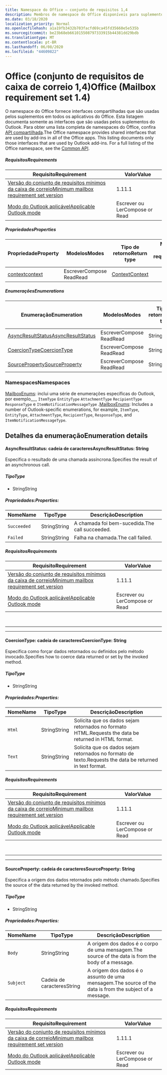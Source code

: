 ```yaml
---
title: Namespace do Office – conjunto de requisitos 1,4
description: Membros de namespace do Office disponíveis para suplementos do Outlook usando o conjunto de requisitos de API da caixa de correio 1,4.
ms.date: 03/18/2020
localization_priority: Normal
ms.openlocfilehash: a1a19fb3432b703facfd69ca45fd35660e5e535b
ms.sourcegitcommit: be23b68eb661015508797333915b44381dd29bdb
ms.translationtype: MT
ms.contentlocale: pt-BR
ms.lasthandoff: 06/08/2020
ms.locfileid: "44609822"
---
```

# <a name="office-mailbox-requirement-set-14"></a><span data-ttu-id="d4b07-103">Office (conjunto de requisitos de caixa de correio 1,4)</span><span class="sxs-lookup"><span data-stu-id="d4b07-103">Office (Mailbox requirement set 1.4)</span></span>

<span data-ttu-id="d4b07-p101">O namespace do Office fornece interfaces compartilhadas que são usadas pelos suplementos em todos os aplicativos do Office. Esta listagem documenta somente as interfaces que são usadas pelos suplementos do Outlook. Para obter uma lista completa de namespaces do Office, confira [API compartilhada](/javascript/api/office).</span><span class="sxs-lookup"><span data-stu-id="d4b07-p101">The Office namespace provides shared interfaces that are used by add-ins in all of the Office apps. This listing documents only those interfaces that are used by Outlook add-ins. For a full listing of the Office namespace, see the [Common API](/javascript/api/office).</span></span>

##### <a name="requirements"></a><span data-ttu-id="d4b07-106">Requisitos</span><span class="sxs-lookup"><span data-stu-id="d4b07-106">Requirements</span></span>

|<span data-ttu-id="d4b07-107">Requisito</span><span class="sxs-lookup"><span data-stu-id="d4b07-107">Requirement</span></span>| <span data-ttu-id="d4b07-108">Valor</span><span class="sxs-lookup"><span data-stu-id="d4b07-108">Value</span></span>|
|---|---|
|[<span data-ttu-id="d4b07-109">Versão do conjunto de requisitos mínimos da caixa de correio</span><span class="sxs-lookup"><span data-stu-id="d4b07-109">Minimum mailbox requirement set version</span></span>](../../requirement-sets/outlook-api-requirement-sets.md)| <span data-ttu-id="d4b07-110">1.1</span><span class="sxs-lookup"><span data-stu-id="d4b07-110">1.1</span></span>|
|[<span data-ttu-id="d4b07-111">Modo do Outlook aplicável</span><span class="sxs-lookup"><span data-stu-id="d4b07-111">Applicable Outlook mode</span></span>](../../../outlook/outlook-add-ins-overview.md#extension-points)| <span data-ttu-id="d4b07-112">Escrever ou Ler</span><span class="sxs-lookup"><span data-stu-id="d4b07-112">Compose or Read</span></span>|

##### <a name="properties"></a><span data-ttu-id="d4b07-113">Propriedades</span><span class="sxs-lookup"><span data-stu-id="d4b07-113">Properties</span></span>

| <span data-ttu-id="d4b07-114">Propriedade</span><span class="sxs-lookup"><span data-stu-id="d4b07-114">Property</span></span> | <span data-ttu-id="d4b07-115">Modelos</span><span class="sxs-lookup"><span data-stu-id="d4b07-115">Modes</span></span> | <span data-ttu-id="d4b07-116">Tipo de retorno</span><span class="sxs-lookup"><span data-stu-id="d4b07-116">Return type</span></span> | <span data-ttu-id="d4b07-117">Mínimo</span><span class="sxs-lookup"><span data-stu-id="d4b07-117">Minimum</span></span><br><span data-ttu-id="d4b07-118">conjunto de requisitos</span><span class="sxs-lookup"><span data-stu-id="d4b07-118">requirement set</span></span> |
|---|---|---|:---:|
| [<span data-ttu-id="d4b07-119">context</span><span class="sxs-lookup"><span data-stu-id="d4b07-119">context</span></span>](office.context.md) | <span data-ttu-id="d4b07-120">Escrever</span><span class="sxs-lookup"><span data-stu-id="d4b07-120">Compose</span></span><br><span data-ttu-id="d4b07-121">Read</span><span class="sxs-lookup"><span data-stu-id="d4b07-121">Read</span></span> | [<span data-ttu-id="d4b07-122">Context</span><span class="sxs-lookup"><span data-stu-id="d4b07-122">Context</span></span>](/javascript/api/office/office.context?view=outlook-js-1.4) | [<span data-ttu-id="d4b07-123">1.1</span><span class="sxs-lookup"><span data-stu-id="d4b07-123">1.1</span></span>](../requirement-set-1.1/outlook-requirement-set-1.1.md) |

##### <a name="enumerations"></a><span data-ttu-id="d4b07-124">Enumerações</span><span class="sxs-lookup"><span data-stu-id="d4b07-124">Enumerations</span></span>

| <span data-ttu-id="d4b07-125">Enumeração</span><span class="sxs-lookup"><span data-stu-id="d4b07-125">Enumeration</span></span> | <span data-ttu-id="d4b07-126">Modelos</span><span class="sxs-lookup"><span data-stu-id="d4b07-126">Modes</span></span> | <span data-ttu-id="d4b07-127">Tipo de retorno</span><span class="sxs-lookup"><span data-stu-id="d4b07-127">Return type</span></span> | <span data-ttu-id="d4b07-128">Mínimo</span><span class="sxs-lookup"><span data-stu-id="d4b07-128">Minimum</span></span><br><span data-ttu-id="d4b07-129">conjunto de requisitos</span><span class="sxs-lookup"><span data-stu-id="d4b07-129">requirement set</span></span> |
|---|---|---|:---:|
| [<span data-ttu-id="d4b07-130">AsyncResultStatus</span><span class="sxs-lookup"><span data-stu-id="d4b07-130">AsyncResultStatus</span></span>](#asyncresultstatus-string) | <span data-ttu-id="d4b07-131">Escrever</span><span class="sxs-lookup"><span data-stu-id="d4b07-131">Compose</span></span><br><span data-ttu-id="d4b07-132">Read</span><span class="sxs-lookup"><span data-stu-id="d4b07-132">Read</span></span> | <span data-ttu-id="d4b07-133">String</span><span class="sxs-lookup"><span data-stu-id="d4b07-133">String</span></span> | [<span data-ttu-id="d4b07-134">1.1</span><span class="sxs-lookup"><span data-stu-id="d4b07-134">1.1</span></span>](../requirement-set-1.1/outlook-requirement-set-1.1.md) |
| [<span data-ttu-id="d4b07-135">CoercionType</span><span class="sxs-lookup"><span data-stu-id="d4b07-135">CoercionType</span></span>](#coerciontype-string) | <span data-ttu-id="d4b07-136">Escrever</span><span class="sxs-lookup"><span data-stu-id="d4b07-136">Compose</span></span><br><span data-ttu-id="d4b07-137">Read</span><span class="sxs-lookup"><span data-stu-id="d4b07-137">Read</span></span> | <span data-ttu-id="d4b07-138">String</span><span class="sxs-lookup"><span data-stu-id="d4b07-138">String</span></span> | [<span data-ttu-id="d4b07-139">1.1</span><span class="sxs-lookup"><span data-stu-id="d4b07-139">1.1</span></span>](../requirement-set-1.1/outlook-requirement-set-1.1.md) |
| [<span data-ttu-id="d4b07-140">SourceProperty</span><span class="sxs-lookup"><span data-stu-id="d4b07-140">SourceProperty</span></span>](#sourceproperty-string) | <span data-ttu-id="d4b07-141">Escrever</span><span class="sxs-lookup"><span data-stu-id="d4b07-141">Compose</span></span><br><span data-ttu-id="d4b07-142">Read</span><span class="sxs-lookup"><span data-stu-id="d4b07-142">Read</span></span> | <span data-ttu-id="d4b07-143">String</span><span class="sxs-lookup"><span data-stu-id="d4b07-143">String</span></span> | [<span data-ttu-id="d4b07-144">1.1</span><span class="sxs-lookup"><span data-stu-id="d4b07-144">1.1</span></span>](../requirement-set-1.1/outlook-requirement-set-1.1.md) |

### <a name="namespaces"></a><span data-ttu-id="d4b07-145">Namespaces</span><span class="sxs-lookup"><span data-stu-id="d4b07-145">Namespaces</span></span>

<span data-ttu-id="d4b07-146">[MailboxEnums](/javascript/api/outlook/office.mailboxenums.attachmentcontentformat?view=outlook-js-1.4): inclui uma série de enumerações específicas do Outlook, por exemplo,,,,, `ItemType` `EntityType` `AttachmentType` `RecipientType` `ResponseType` e `ItemNotificationMessageType` .</span><span class="sxs-lookup"><span data-stu-id="d4b07-146">[MailboxEnums](/javascript/api/outlook/office.mailboxenums.attachmentcontentformat?view=outlook-js-1.4): Includes a number of Outlook-specific enumerations, for example, `ItemType`, `EntityType`, `AttachmentType`, `RecipientType`, `ResponseType`, and `ItemNotificationMessageType`.</span></span>

## <a name="enumeration-details"></a><span data-ttu-id="d4b07-147">Detalhes da enumeração</span><span class="sxs-lookup"><span data-stu-id="d4b07-147">Enumeration details</span></span>

#### <a name="asyncresultstatus-string"></a><span data-ttu-id="d4b07-148">AsyncResultStatus: cadeia de caracteres</span><span class="sxs-lookup"><span data-stu-id="d4b07-148">AsyncResultStatus: String</span></span>

<span data-ttu-id="d4b07-149">Especifica o resultado de uma chamada assíncrona.</span><span class="sxs-lookup"><span data-stu-id="d4b07-149">Specifies the result of an asynchronous call.</span></span>

##### <a name="type"></a><span data-ttu-id="d4b07-150">Tipo</span><span class="sxs-lookup"><span data-stu-id="d4b07-150">Type</span></span>

*   <span data-ttu-id="d4b07-151">String</span><span class="sxs-lookup"><span data-stu-id="d4b07-151">String</span></span>

##### <a name="properties"></a><span data-ttu-id="d4b07-152">Propriedades:</span><span class="sxs-lookup"><span data-stu-id="d4b07-152">Properties:</span></span>

|<span data-ttu-id="d4b07-153">Nome</span><span class="sxs-lookup"><span data-stu-id="d4b07-153">Name</span></span>| <span data-ttu-id="d4b07-154">Tipo</span><span class="sxs-lookup"><span data-stu-id="d4b07-154">Type</span></span>| <span data-ttu-id="d4b07-155">Descrição</span><span class="sxs-lookup"><span data-stu-id="d4b07-155">Description</span></span>|
|---|---|---|
|`Succeeded`| <span data-ttu-id="d4b07-156">String</span><span class="sxs-lookup"><span data-stu-id="d4b07-156">String</span></span>|<span data-ttu-id="d4b07-157">A chamada foi bem-sucedida.</span><span class="sxs-lookup"><span data-stu-id="d4b07-157">The call succeeded.</span></span>|
|`Failed`| <span data-ttu-id="d4b07-158">String</span><span class="sxs-lookup"><span data-stu-id="d4b07-158">String</span></span>|<span data-ttu-id="d4b07-159">Falha na chamada.</span><span class="sxs-lookup"><span data-stu-id="d4b07-159">The call failed.</span></span>|

##### <a name="requirements"></a><span data-ttu-id="d4b07-160">Requisitos</span><span class="sxs-lookup"><span data-stu-id="d4b07-160">Requirements</span></span>

|<span data-ttu-id="d4b07-161">Requisito</span><span class="sxs-lookup"><span data-stu-id="d4b07-161">Requirement</span></span>| <span data-ttu-id="d4b07-162">Valor</span><span class="sxs-lookup"><span data-stu-id="d4b07-162">Value</span></span>|
|---|---|
|[<span data-ttu-id="d4b07-163">Versão do conjunto de requisitos mínimos da caixa de correio</span><span class="sxs-lookup"><span data-stu-id="d4b07-163">Minimum mailbox requirement set version</span></span>](../../requirement-sets/outlook-api-requirement-sets.md)| <span data-ttu-id="d4b07-164">1.1</span><span class="sxs-lookup"><span data-stu-id="d4b07-164">1.1</span></span>|
|[<span data-ttu-id="d4b07-165">Modo do Outlook aplicável</span><span class="sxs-lookup"><span data-stu-id="d4b07-165">Applicable Outlook mode</span></span>](../../../outlook/outlook-add-ins-overview.md#extension-points)| <span data-ttu-id="d4b07-166">Escrever ou Ler</span><span class="sxs-lookup"><span data-stu-id="d4b07-166">Compose or Read</span></span>|

<br>

---
---

#### <a name="coerciontype-string"></a><span data-ttu-id="d4b07-167">CoercionType: cadeia de caracteres</span><span class="sxs-lookup"><span data-stu-id="d4b07-167">CoercionType: String</span></span>

<span data-ttu-id="d4b07-168">Especifica como forçar dados retornados ou definidos pelo método invocado.</span><span class="sxs-lookup"><span data-stu-id="d4b07-168">Specifies how to coerce data returned or set by the invoked method.</span></span>

##### <a name="type"></a><span data-ttu-id="d4b07-169">Tipo</span><span class="sxs-lookup"><span data-stu-id="d4b07-169">Type</span></span>

*   <span data-ttu-id="d4b07-170">String</span><span class="sxs-lookup"><span data-stu-id="d4b07-170">String</span></span>

##### <a name="properties"></a><span data-ttu-id="d4b07-171">Propriedades:</span><span class="sxs-lookup"><span data-stu-id="d4b07-171">Properties:</span></span>

|<span data-ttu-id="d4b07-172">Nome</span><span class="sxs-lookup"><span data-stu-id="d4b07-172">Name</span></span>| <span data-ttu-id="d4b07-173">Tipo</span><span class="sxs-lookup"><span data-stu-id="d4b07-173">Type</span></span>| <span data-ttu-id="d4b07-174">Descrição</span><span class="sxs-lookup"><span data-stu-id="d4b07-174">Description</span></span>|
|---|---|---|
|`Html`| <span data-ttu-id="d4b07-175">String</span><span class="sxs-lookup"><span data-stu-id="d4b07-175">String</span></span>|<span data-ttu-id="d4b07-176">Solicita que os dados sejam retornados no formato HTML.</span><span class="sxs-lookup"><span data-stu-id="d4b07-176">Requests the data be returned in HTML format.</span></span>|
|`Text`| <span data-ttu-id="d4b07-177">String</span><span class="sxs-lookup"><span data-stu-id="d4b07-177">String</span></span>|<span data-ttu-id="d4b07-178">Solicita que os dados sejam retornados no formato de texto.</span><span class="sxs-lookup"><span data-stu-id="d4b07-178">Requests the data be returned in text format.</span></span>|

##### <a name="requirements"></a><span data-ttu-id="d4b07-179">Requisitos</span><span class="sxs-lookup"><span data-stu-id="d4b07-179">Requirements</span></span>

|<span data-ttu-id="d4b07-180">Requisito</span><span class="sxs-lookup"><span data-stu-id="d4b07-180">Requirement</span></span>| <span data-ttu-id="d4b07-181">Valor</span><span class="sxs-lookup"><span data-stu-id="d4b07-181">Value</span></span>|
|---|---|
|[<span data-ttu-id="d4b07-182">Versão do conjunto de requisitos mínimos da caixa de correio</span><span class="sxs-lookup"><span data-stu-id="d4b07-182">Minimum mailbox requirement set version</span></span>](../../requirement-sets/outlook-api-requirement-sets.md)| <span data-ttu-id="d4b07-183">1.1</span><span class="sxs-lookup"><span data-stu-id="d4b07-183">1.1</span></span>|
|[<span data-ttu-id="d4b07-184">Modo do Outlook aplicável</span><span class="sxs-lookup"><span data-stu-id="d4b07-184">Applicable Outlook mode</span></span>](../../../outlook/outlook-add-ins-overview.md#extension-points)| <span data-ttu-id="d4b07-185">Escrever ou Ler</span><span class="sxs-lookup"><span data-stu-id="d4b07-185">Compose or Read</span></span>|

<br>

---
---

#### <a name="sourceproperty-string"></a><span data-ttu-id="d4b07-186">SourceProperty: cadeia de caracteres</span><span class="sxs-lookup"><span data-stu-id="d4b07-186">SourceProperty: String</span></span>

<span data-ttu-id="d4b07-187">Especifica a origem dos dados retornados pelo método chamado.</span><span class="sxs-lookup"><span data-stu-id="d4b07-187">Specifies the source of the data returned by the invoked method.</span></span>

##### <a name="type"></a><span data-ttu-id="d4b07-188">Tipo</span><span class="sxs-lookup"><span data-stu-id="d4b07-188">Type</span></span>

*   <span data-ttu-id="d4b07-189">String</span><span class="sxs-lookup"><span data-stu-id="d4b07-189">String</span></span>

##### <a name="properties"></a><span data-ttu-id="d4b07-190">Propriedades:</span><span class="sxs-lookup"><span data-stu-id="d4b07-190">Properties:</span></span>

|<span data-ttu-id="d4b07-191">Nome</span><span class="sxs-lookup"><span data-stu-id="d4b07-191">Name</span></span>| <span data-ttu-id="d4b07-192">Tipo</span><span class="sxs-lookup"><span data-stu-id="d4b07-192">Type</span></span>| <span data-ttu-id="d4b07-193">Descrição</span><span class="sxs-lookup"><span data-stu-id="d4b07-193">Description</span></span>|
|---|---|---|
|`Body`| <span data-ttu-id="d4b07-194">String</span><span class="sxs-lookup"><span data-stu-id="d4b07-194">String</span></span>|<span data-ttu-id="d4b07-195">A origem dos dados é o corpo de uma mensagem.</span><span class="sxs-lookup"><span data-stu-id="d4b07-195">The source of the data is from the body of a message.</span></span>|
|`Subject`| <span data-ttu-id="d4b07-196">Cadeia de caracteres</span><span class="sxs-lookup"><span data-stu-id="d4b07-196">String</span></span>|<span data-ttu-id="d4b07-197">A origem dos dados é o assunto de uma mensagem.</span><span class="sxs-lookup"><span data-stu-id="d4b07-197">The source of the data is from the subject of a message.</span></span>|

##### <a name="requirements"></a><span data-ttu-id="d4b07-198">Requisitos</span><span class="sxs-lookup"><span data-stu-id="d4b07-198">Requirements</span></span>

|<span data-ttu-id="d4b07-199">Requisito</span><span class="sxs-lookup"><span data-stu-id="d4b07-199">Requirement</span></span>| <span data-ttu-id="d4b07-200">Valor</span><span class="sxs-lookup"><span data-stu-id="d4b07-200">Value</span></span>|
|---|---|
|[<span data-ttu-id="d4b07-201">Versão do conjunto de requisitos mínimos da caixa de correio</span><span class="sxs-lookup"><span data-stu-id="d4b07-201">Minimum mailbox requirement set version</span></span>](../../requirement-sets/outlook-api-requirement-sets.md)| <span data-ttu-id="d4b07-202">1.1</span><span class="sxs-lookup"><span data-stu-id="d4b07-202">1.1</span></span>|
|[<span data-ttu-id="d4b07-203">Modo do Outlook aplicável</span><span class="sxs-lookup"><span data-stu-id="d4b07-203">Applicable Outlook mode</span></span>](../../../outlook/outlook-add-ins-overview.md#extension-points)| <span data-ttu-id="d4b07-204">Escrever ou Ler</span><span class="sxs-lookup"><span data-stu-id="d4b07-204">Compose or Read</span></span>|

